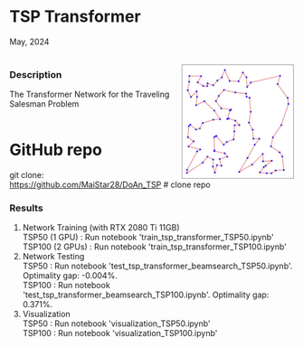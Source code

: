 # TSP Transformer
May, 2024
<br>
<br>

<img src="pic/tsp100.jpg" align="right" width="200" /> 

### Description
The Transformer Network for the Traveling Salesman Problem<br>
<br>

# GitHub repo
git clone: https://github.com/MaiStar28/DoAn_TSP # clone repo
<br>

### Results
1. Network Training (with RTX 2080 Ti 11GB) <br>
TSP50 (1 GPU) : Run notebook 'train_tsp_transformer_TSP50.ipynb'<br>
TSP100 (2 GPUs) : Run notebook 'train_tsp_transformer_TSP100.ipynb'<br>
2. Network Testing <br>
TSP50 : Run notebook 'test_tsp_transformer_beamsearch_TSP50.ipynb'. Optimality gap: -0.004%.<br>
TSP100 : Run notebook 'test_tsp_transformer_beamsearch_TSP100.ipynb'. Optimality gap: 0.371%.<br>
3. Visualization <br>
TSP50 : Run notebook 'visualization_TSP50.ipynb'<br>
TSP100 : Run notebook 'visualization_TSP100.ipynb'<br>
<br>




